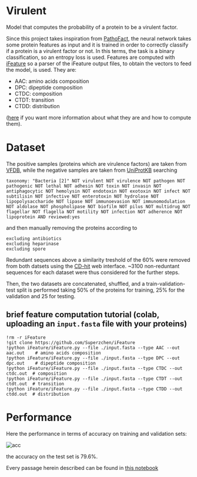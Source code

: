 # Virulent

Model that computes the probability of a protein to be a virulent factor.

Since this project takes inspiration from [PathoFact](https://microbiomejournal.biomedcentral.com/articles/10.1186/s40168-020-00993-9), the neural network takes some protein features as input and it is trained in order to correctly classify if a protein is a virulent factor or not. In this terms, the task is a binary classification, so an entropy loss is used. 
Features are computed with [iFeature](https://github.com/Superzchen/iFeature) so a parser of the iFeature output files, to obtain the vectors to feed the model, is used. They are:
- AAC: amino acids composition
- DPC: dipeptide composition
- CTDC: composition
- CTDT: transition
- CTDD: distribution

([here](https://github.com/Superzchen/iFeature/blob/master/iFeatureManual.pdf) if you want more information about what they are and how to compute them).

# Dataset

The positive samples (proteins which are virulence factors) are taken from [VFDB](http://www.mgc.ac.cn/VFs/main.htm), while the negative samples are taken from [UniProtKB](https://www.uniprot.org/help/uniprotkb) searching 
```
taxonomy: "Bacteria [2]" NOT virulent NOT virulence NOT pathogen NOT pathogenic NOT lethal NOT adhesin NOT toxin NOT invasin NOT antiphagocytic NOT hemolysin NOT endotoxin NOT exotoxin NOT infect NOT subtilisin NOT infective NOT enterotoxin NOT hydrolase NOT lipopolysaccharide NOT lipase NOT immunoevasion NOT immunomodulation NOT aldolase NOT phospholipase NOT biofilm NOT pilus NOT multidrug NOT flagellar NOT flagella NOT motility NOT infection NOT adherence NOT lipoprotein AND reviewed:yes
```
and then manually removing the proteins according to
```
excluding antibiotics
excluding heparinase 
excluding spore
```
Redundant sequences above a similarity treshold of the 60% were removed from both datsets using the [CD-hit](http://weizhong-lab.ucsd.edu/cdhit-web-server/cgi-bin/index.cgi?cmd=cd-hit) web interface. ~3100 non-reduntant sequences for each dataset were thus considered for the further steps.

Then, the two datasets are concatenated, shuffled, and a train-validation-test split is performed taking 50% of the proteins for training, 25% for the validation and 25 for testing.

## brief feature computation tutorial (colab, uploading an `input.fasta` file with your proteins)
```
!rm -r iFeature
!git clone https://github.com/Superzchen/iFeature
!python iFeature/iFeature.py --file ./input.fasta --type AAC --out aac.out    # amino acids composition
!python iFeature/iFeature.py --file ./input.fasta --type DPC --out dpc.out    # dipeptide composition
!python iFeature/iFeature.py --file ./input.fasta --type CTDC --out ctdc.out  # composition
!python iFeature/iFeature.py --file ./input.fasta --type CTDT --out ctdt.out  # transition
!python iFeature/iFeature.py --file ./input.fasta --type CTDD --out ctdd.out  # distribution
```

# Performance

Here the performance in terms of accuracy on training and validation sets:

![acc](https://user-images.githubusercontent.com/62892813/158029536-0f10cd8d-7238-4eb9-8401-7340ed2c6248.png)

the accuracy on the test set is 79.6%.

Every passage herein described can be found in [this notebook](./example.ipynb)

